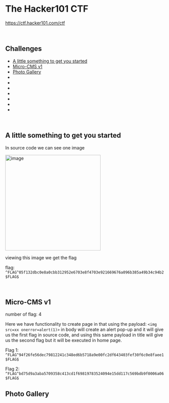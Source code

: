 # The Hacker101 CTF

https://ctf.hacker101.com/ctf

<br />

## Challenges

- [A little something to get you started](#A-little-something-to-get-you-started)
- [Micro-CMS v1](#Micro-CMS-v1)
- [Photo Gallery](#Photo-Gallery)
- [](#)
- [](#)
- [](#)
- [](#)
- [](#)
- [](#)
- [](#)


<br />

## A little something to get you started

In source code we can see one image

<img width="301" alt="image" src="https://github.com/Aftab700/Writeups/assets/79740895/0724ca59-0e68-4dd8-9e00-196460d77d4c">

viewing this image we get the flag

flag: `^FLAG^05f132dbc0e8a0cbb312952e6703e8f4703e921669676a096b385a49b34c94b2$FLAG$`

<br />

## Micro-CMS v1

number of flag: 4

Here we have functionality to create page in that using the payload: `<img src=xx onerror=alert(1)>` in body will create an alert pop-up and it will give us the first flag in source code, and using this same payload in title will give us the second flag but it will be executed in home page.

Flag 1: `^FLAG^94f26fe56dec79812241c348ed6b5718a9e00fc2df643403fef30f6c0e8faee1$FLAG$`

Flag 2: `^FLAG^bd75d9a3aba5709358c413cd1f69819783524094e15dd117c569bdb9f0006a06$FLAG$`

## Photo Gallery



